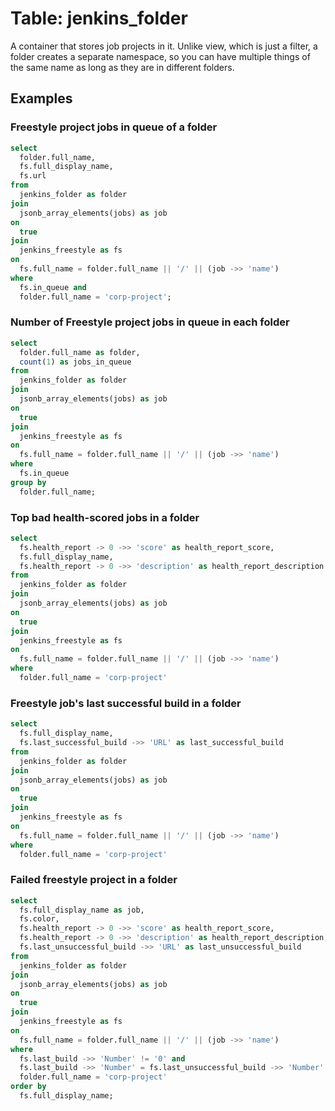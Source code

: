 # Table: jenkins_folder

A container that stores job projects in it. Unlike view, which is just a filter, a folder creates a separate namespace, so you can have multiple things of the same name as long as they are in different folders.

## Examples

### Freestyle project jobs in queue of a folder

```sql
select
  folder.full_name,
  fs.full_display_name,
  fs.url
from
  jenkins_folder as folder
join
  jsonb_array_elements(jobs) as job
on
  true
join
  jenkins_freestyle as fs
on
  fs.full_name = folder.full_name || '/' || (job ->> 'name')
where
  fs.in_queue and
  folder.full_name = 'corp-project';
```

### Number of Freestyle project jobs in queue in each folder

```sql
select
  folder.full_name as folder,
  count(1) as jobs_in_queue
from
  jenkins_folder as folder
join
  jsonb_array_elements(jobs) as job
on
  true
join
  jenkins_freestyle as fs
on
  fs.full_name = folder.full_name || '/' || (job ->> 'name')
where
  fs.in_queue
group by
  folder.full_name;
```

### Top bad health-scored jobs in a folder

```sql
select
  fs.health_report -> 0 ->> 'score' as health_report_score,
  fs.full_display_name,
  fs.health_report -> 0 ->> 'description' as health_report_description
from
  jenkins_folder as folder
join
  jsonb_array_elements(jobs) as job
on
  true
join
  jenkins_freestyle as fs
on
  fs.full_name = folder.full_name || '/' || (job ->> 'name')
where
  folder.full_name = 'corp-project'
```

### Freestyle job's last successful build in a folder

```sql
select
  fs.full_display_name,
  fs.last_successful_build ->> 'URL' as last_successful_build
from
  jenkins_folder as folder
join
  jsonb_array_elements(jobs) as job
on
  true
join
  jenkins_freestyle as fs
on
  fs.full_name = folder.full_name || '/' || (job ->> 'name')
where
  folder.full_name = 'corp-project'
```

### Failed freestyle project in a folder

```sql
select
  fs.full_display_name as job,
  fs.color,
  fs.health_report -> 0 ->> 'score' as health_report_score,
  fs.health_report -> 0 ->> 'description' as health_report_description,
  fs.last_unsuccessful_build ->> 'URL' as last_unsuccessful_build
from
  jenkins_folder as folder
join
  jsonb_array_elements(jobs) as job
on
  true
join
  jenkins_freestyle as fs
on
  fs.full_name = folder.full_name || '/' || (job ->> 'name')
where
  fs.last_build ->> 'Number' != '0' and
  fs.last_build ->> 'Number' = fs.last_unsuccessful_build ->> 'Number' and
  folder.full_name = 'corp-project'
order by
  fs.full_display_name;
```
